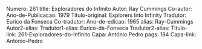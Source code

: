 Numero: 261
title: Exploradores do Infinito
Autor: Ray Cummings
Co-autor: 
Ano-de-Publicacao: 1979
Titulo-original: Explorers Into Infinity
Tradutor: Eurico da Fonseca
Co-tradutor: 
Ano-de-edicao: 1965
alias: Ray-Cummings
Autor2-alias: 
Tradutor1-alias: Eurico-da-Fonseca
Tradutor2-alias: 
Titulo-link: 261-Exploradores-do-Infinito
Capa: António Pedro
pags: 184
Capa-link: Antonio-Pedro